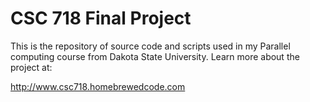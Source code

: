 # CSC 718 Final Project

This is the repository of source code and scripts used in my Parallel computing course from Dakota State University.  Learn more about the project at:

http://www.csc718.homebrewedcode.com


